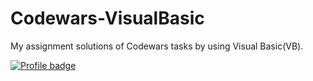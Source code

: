 # Codewars-VisualBasic
My assignment solutions of Codewars tasks by using Visual Basic(VB).

[![Profile badge](https://www.codewars.com/users/HungryVovka/badges/large)](https://www.codewars.com/users/HungryVovka)

